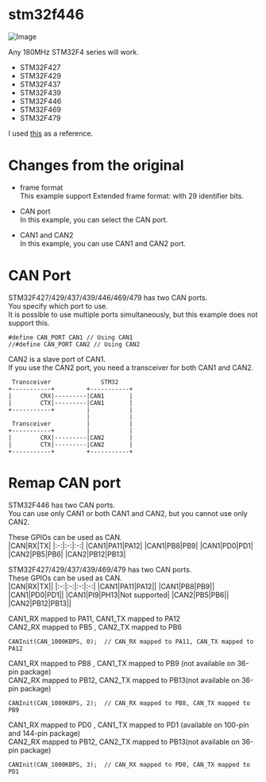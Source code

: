 # stm32f446
![Image](https://github.com/user-attachments/assets/510c4c12-d506-4607-a94d-db9a25d6ea63)

Any 180MHz STM32F4 series will work.   
- STM32F427
- STM32F429
- STM32F437
- STM32F439
- STM32F446
- STM32F469
- STM32F479

I used [this](https://github.com/seeers/CAN-Bus-Arduino_Core_STM32) as a reference.

# Changes from the original

- frame format   
This example support Extended frame format: with 29 identifier bits.   

- CAN port   
In this example, you can select the CAN port.   

- CAN1 and CAN2   
In this example, you can use CAN1 and CAN2 port.   

# CAN Port   
STM32F427/429/437/439/446/469/479 has two CAN ports.   
You specify which port to use.   
It is possible to use multiple ports simultaneously, but this example does not support this.   
```
#define CAN_PORT CAN1 // Using CAN1
//#define CAN_PORT CAN2 // Using CAN2
```

CAN2 is a slave port of CAN1.   
If you use the CAN2 port, you need a transceiver for both CAN1 and CAN2.   
```
 Transceiver              STM32
+-----------+         +-----------+ 
|        CRX|---------|CAN1       |
|        CTX|---------|CAN1       |
+-----------+         |           |
                      |           |
 Transceiver          |           |
+-----------+         |           |
|        CRX|---------|CAN2       |
|        CTX|---------|CAN2       |
+-----------+         +-----------+
```

# Remap CAN port

STM32F446 has two CAN ports.   
You can use only CAN1 or both CAN1 and CAN2, but you cannot use only CAN2.   

These GPIOs can be used as CAN.   
|CAN|RX|TX|
|:-:|:-:|:-:|
|CAN1|PA11|PA12|
|CAN1|PB8|PB9|
|CAN1|PD0|PD1|
|CAN2|PB5|PB6|
|CAN2|PB12|PB13|

STM32F427/429/437/439/469/479 has two CAN ports.   
These GPIOs can be used as CAN.   
|CAN|RX|TX||
|:-:|:-:|:-:|:-:|
|CAN1|PA11|PA12||
|CAN1|PB8|PB9||
|CAN1|PD0|PD1||
|CAN1|PI9|PH13|Not supported|
|CAN2|PB5|PB6||
|CAN2|PB12|PB13||


CAN1_RX mapped to PA11, CAN1_TX mapped to PA12   
CAN2_RX mapped to PB5 , CAN2_TX mapped to PB6   
```
CANInit(CAN_1000KBPS, 0);  // CAN_RX mapped to PA11, CAN_TX mapped to PA12
```

CAN1_RX mapped to PB8 , CAN1_TX mapped to PB9 (not available on 36-pin package)   
CAN2_RX mapped to PB12, CAN2_TX mapped to PB13(not available on 36-pin package)   
```
CANInit(CAN_1000KBPS, 2);  // CAN_RX mapped to PB8, CAN_TX mapped to PB9
```

CAN1_RX mapped to PD0 , CAN1_TX mapped to PD1 (available on 100-pin and 144-pin package)   
CAN2_RX mapped to PB12, CAN2_TX mapped to PB13(not available on 36-pin package)   
```
CANInit(CAN_1000KBPS, 3);  // CAN_RX mapped to PD0, CAN_TX mapped to PD1
```
